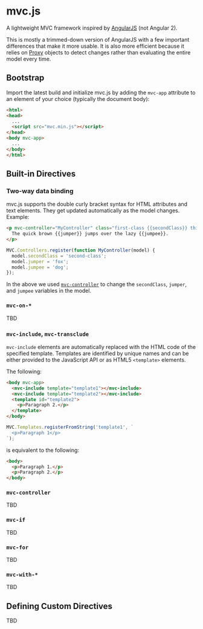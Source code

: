 # mvc.js

A lightweight MVC framework inspired by [AngularJS](https://angularjs.org/) (not Angular 2).

This is mostly a trimmed-down version of AngularJS with a few important
differences that make it more usable. It is also more efficient because it
relies on [Proxy](https://developer.mozilla.org/en-US/docs/Web/JavaScript/Reference/Global_Objects/Proxy)
objects to detect changes rather than evaluating the entire model every time.

## Bootstrap

Import the latest build and initialize mvc.js by adding the `mvc-app` attribute
to an element of your choice (typically the document body):

```html
<html>
<head>
  ...
  <script src="mvc.min.js"></script>
</head>
<body mvc-app>
  ...
</body>
</html>
```

## Built-in Directives

### Two-way data binding

mvc.js supports the double curly bracket syntax for HTML attributes and text elements. They get updated automatically as the model changes. Example:

```html
<p mvc-controller="MyController" class="first-class {{secondClass}} third-class">
  The quick brown {{jumper}} jumps over the lazy {{jumpee}}.
</p>
```

```js
MVC.Controllers.register(function MyController(model) {
  model.secondClass = 'second-class';
  model.jumper = 'fox';
  model.jumpee = 'dog';
});
```

In the above we used [`mvc-controller`](#mvc-controller) to change the `secondClass`, `jumper`, and `jumpee` variables in the model.

### `mvc-on-*`

TBD

### `mvc-include`, `mvc-transclude`

`mvc-include` elements are automatically replaced with the HTML code of the specified template. Templates are identified by unique names and can be either provided to the JavaScript API or as HTML5 `<template>` elements.

The following:

```html
<body mvc-app>
  <mvc-include template="template1"></mvc-include>
  <mvc-include template="template2"></mvc-include>
  <template id="template2">
    <p>Paragraph 2.</p>
  </template>
</body>
```

```js
MVC.Templates.registerFromString('template1', `
  <p>Paragraph 1</p>
`);
```

is equivalent to the following:

```html
<body>
  <p>Paragraph 1.</p>
  <p>Paragraph 2.</p>
</body>
```

### `mvc-controller`

TBD

### `mvc-if`

TBD

### `mvc-for`

TBD

### `mvc-with-*`

TBD

## Defining Custom Directives

TBD
